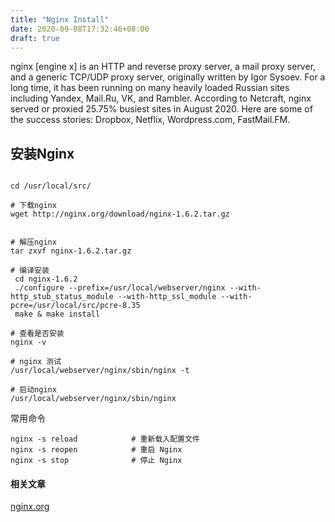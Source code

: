 ```yaml
---
title: "Nginx Install"
date: 2020-09-08T17:32:46+08:00
draft: true
---
```


nginx [engine x] is an HTTP and reverse proxy server, a mail proxy server, and a generic TCP/UDP proxy server, originally written by Igor Sysoev. For a long time, it has been running on many heavily loaded Russian sites including Yandex, Mail.Ru, VK, and Rambler. According to Netcraft, nginx served or proxied 25.75% busiest sites in August 2020. Here are some of the success stories: Dropbox, Netflix, Wordpress.com, FastMail.FM.

## 安装Nginx


```shell

cd /usr/local/src/

# 下载nginx
wget http://nginx.org/download/nginx-1.6.2.tar.gz


# 解压nginx
tar zxvf nginx-1.6.2.tar.gz

# 编译安装
 cd nginx-1.6.2
 ./configure --prefix=/usr/local/webserver/nginx --with-http_stub_status_module --with-http_ssl_module --with-pcre=/usr/local/src/pcre-8.35
 make & make install

# 查看是否安装
nginx -v

# nginx 测试
/usr/local/webserver/nginx/sbin/nginx -t

# 启动nginx
/usr/local/webserver/nginx/sbin/nginx

```

常用命令

```shell
nginx -s reload            # 重新载入配置文件
nginx -s reopen            # 重启 Nginx
nginx -s stop              # 停止 Nginx
```

#### 相关文章
[nginx.org](http://nginx.org/en/)


